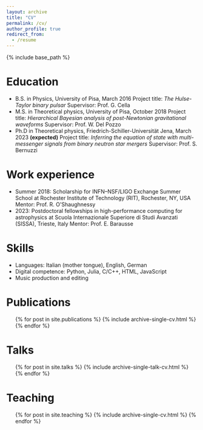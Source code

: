 ```yaml
---
layout: archive
title: "CV"
permalink: /cv/
author_profile: true
redirect_from:
  - /resume
---
```


{% include base_path %}

Education
======
* B.S. in Physics, University of Pisa, March 2016
Project title: *The Hulse-Taylor binary pulsar*
Supervisor: Prof. G. Cella
* M.S. in Theoretical physics, University of Pisa, October 2018
Project title: *Hierarchical Bayesian analysis of post-Newtonian gravitational waveforms*
Supervisor: Prof. W. Del Pozzo
* Ph.D in Theoretical physics, Friedrich-Schiller-Universität Jena, March 2023 **(expected)**
Project title: *Inferring the equation of state with multi-messenger signals from binary neutron star mergers*
Supervisor: Prof. S. Bernuzzi

Work experience
======
* Summer 2018: Scholarship for INFN–NSF/LIGO Exchange Summer School at Rochester Institute of Technology (RIT), Rochester, NY, USA
Mentor: Prof. R. O'Shaughnessy
* 2023: Postdoctoral fellowships in high-performance computing for astrophysics at Scuola Internazionale Superiore di Studi Avanzati (SISSA), Trieste, Italy
Mentor: Prof. E. Barausse

Skills
======
* Languages: Italian (mother tongue), English, German
* Digital competence: Python, Julia, C/C++, HTML, JavaScript
* Music production and editing

Publications
======
  <ul>{% for post in site.publications %}
    {% include archive-single-cv.html %}
  {% endfor %}</ul>
  
Talks
======
  <ul>{% for post in site.talks %}
    {% include archive-single-talk-cv.html %}
  {% endfor %}</ul>
  
Teaching
======
  <ul>{% for post in site.teaching %}
    {% include archive-single-cv.html %}
  {% endfor %}</ul>
